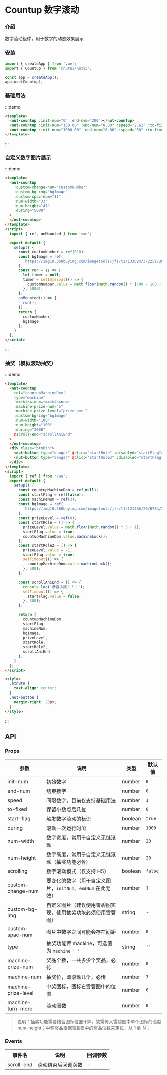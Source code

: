 # Countup 数字滚动

### 介绍

数字滚动组件，用于数字的动态效果展示

### 安装

```javascript
import { createApp } from 'vue';
import { Countup } from '@nutui/nutui';

const app = createApp();
app.use(Countup);
```

### 基础用法

:::demo

```html
<template>
  <nut-countup :init-num="0" :end-num="200"></nut-countup>
  <nut-countup :init-num="150.00" :end-num="0.00" :speed="2.62" :to-fixed="2"></nut-countup>
  <nut-countup :init-num="1000.00" :end-num="0.00" :speed="50" :to-fixed="2"></nut-countup>
</template>
```

:::

### 自定义数字图片展示

:::demo

```html
<template>
  <nut-countup
    :custom-change-num="customNumber"
    :custom-bg-img="bgImage"
    :custom-spac-num="11"
    :num-width="33"
    :num-height="47"
    :during="5000"
  >
  </nut-countup>
</template>
<script>
  import { ref, onMounted } from 'vue';

  export default {
    setup() {
      const customNumber = ref(618);
      const bgImage = ref(
        'https://img10.360buyimg.com/imagetools/jfs/t1/133024/3/2251/2646/5ee7549aE8dc02d7e/de6901b6c72db396.png'
      );
      const run = () => {
        let timer = null;
        timer = setInterval(() => {
          customNumber.value = Math.floor(Math.random() * (700 - 100 + 1) + 100);
        }, 5000);
      };
      onMounted(() => {
        run();
      });
      return {
        customNumber,
        bgImage
      };
    }
  };
</script>
```

:::

### 抽奖（模拟滚动抽奖）

:::demo

```html
<template>
  <nut-countup
    ref="countupMachineDom"
    type="machine"
    :machine-num="machineNum"
    :machine-prize-num="5"
    :machine-prize-level="prizeLevel"
    :custom-bg-img="bgImage"
    :num-width="100"
    :num-height="100"
    :during="3000"
    @scroll-end="scrollAniEnd"
  >
  </nut-countup>
  <div class="btnBtn">
    <nut-button type="danger" @click="startRole" :disabled="startFlag"> 中奖 </nut-button>
    <nut-button type="danger" @click="startRole2" :disabled="startFlag"> 不中奖 </nut-button>
  </div>
</template>
<script>
  import { ref } from 'vue';
  export default {
    setup() {
      const countupMachineDom = ref(null);
      const startFlag = ref(false);
      const machineNum = ref(3);
      const bgImage = ref(
        'https://img10.360buyimg.com/imagetools/jfs/t1/121466/20/6784/28830/5f06e7f2Edbb8998c/9bdd9e7b24dff9fe.png'
      );
      const prizeLevel = ref(0);
      const startRole = () => {
        prizeLevel.value = Math.floor(Math.random() * 5 + 1);
        startFlag.value = true;
        countupMachineDom.value.machineLuck();
      };
      const startRole2 = () => {
        prizeLevel.value = -1;
        startFlag.value = true;
        setTimeout(() => {
          countupMachineDom.value.machineLuck();
        }, 500);
      };

      const scrollAniEnd = () => {
        console.log('恭喜中奖！！！');
        setTimeout(() => {
          startFlag.value = false;
        }, 300);
      };

      return {
        countupMachineDom,
        startFlag,
        machineNum,
        bgImage,
        prizeLevel,
        startRole,
        startRole2,
        scrollAniEnd
      };
    }
  };
</script>

<style>
  .btnBtn {
    text-align: center;
  }
  .nut-button {
    margin-right: 20px;
  }
</style>
```

:::

## API

### Props

| 参数 | 说明 | 类型 | 默认值 |
|  ---  |  ---  |  ---  |  ---  |
| init-num | 初始数字 | number | `0` |
| end-num | 结束数字 | number | `0` |
| speed | 间隔数字，目前仅支持基础用法 | number | `1` |
| to-fixed | 保留小数点后几位 | number | `0` |
| start-flag | 触发数字滚动的标识 | boolean | `true` |
| during | 滚动一次运行时间 | number | `1000` |
| num-width | 数字宽度，常用于自定义无缝滚动 | number | `20` |
| num-height | 数字高度，常用于自定义无缝滚动（抽奖功能必传） | number | `20` |
| scrolling | 数字滚动模式（仅支持 H5） | boolean | `false` |
| custom-change-num | 要变化的数字（用于自定义图片，`initNum`、`endNum` 在此无效） | number | `1` |
| custom-bg-img | 自定义图片（建议使用雪碧图实现，使用抽奖功能必须使用雪碧图） | string | - |
| custom-spac-num | 图片中数字之间可能会存在间距 | number | `0` |
| type | 抽奖功能传 machine，可选值为 `machine` `' '` | string | `''` |
| machine-prize-num | 奖品个数，一共多少个奖品，必传 | number | `0` |
| machine-num | 抽奖位，即滚动几个，必传 | number | `3` |
| machine-prize-level | 中奖图标，图标在雪碧图中的位置 | number | `0` |
| machine-turn-more | 滚动圈数 | number | `0` |

> 说明：抽奖功能需要结合图标位置计算，故需传入雪碧图中单个图标的高度 num-height；中奖奖品根据雪碧图中的奖品位数来定位，从 1 到 N；

### Events

| 事件名 | 说明 | 回调参数 |
|  ---  |  ---  |  ---  |
| scroll-end | 滚动结束后回调函数 | - |
